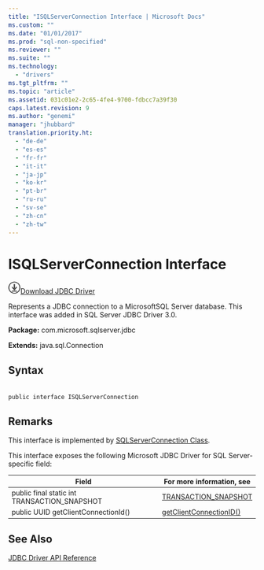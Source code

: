 ```yaml
---
title: "ISQLServerConnection Interface | Microsoft Docs"
ms.custom: ""
ms.date: "01/01/2017"
ms.prod: "sql-non-specified"
ms.reviewer: ""
ms.suite: ""
ms.technology: 
  - "drivers"
ms.tgt_pltfrm: ""
ms.topic: "article"
ms.assetid: 031c01e2-2c65-4fe4-9700-fdbcc7a39f30
caps.latest.revision: 9
ms.author: "genemi"
manager: "jhubbard"
translation.priority.ht: 
  - "de-de"
  - "es-es"
  - "fr-fr"
  - "it-it"
  - "ja-jp"
  - "ko-kr"
  - "pt-br"
  - "ru-ru"
  - "sv-se"
  - "zh-cn"
  - "zh-tw"
---
```

# ISQLServerConnection Interface
![Download](../../../ssdt/media/download.png)[Download JDBC Driver](http://go.microsoft.com/fwlink/?LinkId=245496)

  Represents a JDBC connection to a MicrosoftSQL Server database. This interface was added in SQL Server JDBC Driver 3.0.  
  
 **Package:** com.microsoft.sqlserver.jdbc  
  
 **Extends:** java.sql.Connection  
  
## Syntax  
  
```  
  
public interface ISQLServerConnection  
```  
  
## Remarks  
 This interface is implemented by [SQLServerConnection Class](../../../connect/jdbc/reference/sqlserverconnection-class.md).  
  
 This interface exposes the following Microsoft JDBC Driver for SQL Server-specific field:  
  
|Field|For more information, see|  
|-----------|-------------------------------|  
|public final static int TRANSACTION_SNAPSHOT|[TRANSACTION_SNAPSHOT](../../../connect/jdbc/reference/transaction_snapshot-field--sqlserverconnection-.md)|  
|public UUID getClientConnectionId()|[getClientConnectionID()](../../../connect/jdbc/reference/getclientconnectionid-method--sqlserverconnection-.md)|  
  
## See Also  
 [JDBC Driver API Reference](../../../connect/jdbc/reference/jdbc-driver-api-reference.md)  
  
  
